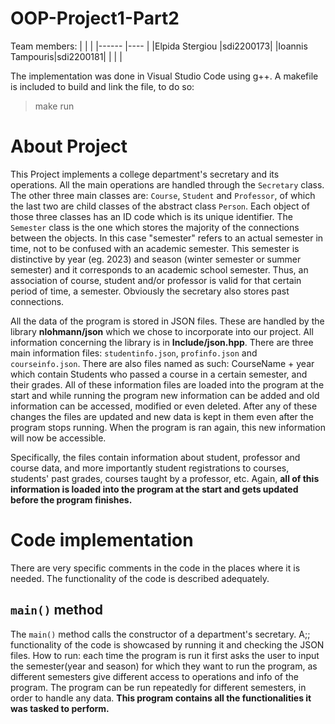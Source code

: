 # OOP-Project1-Part2

Team members:
|  |  |
|------          |----      |
|Elpida Stergiou |sdi2200173|
|Ioannis Tampouris|sdi2200181|
|  |  |

The implementation was done in Visual Studio Code using g++. A makefile is included to build and link the file, to do so:
> make run 

# About Project

This Project implements a college department's secretary and its operations. All the main operations are handled through the `Secretary` class.
The other three main classes are: `Course`, `Student` and `Professor`, of which the last two are child classes of the abstract class `Person`.
Each object of those three classes has an ID code which is its unique identifier. The `Semester` class is the one which stores the majority of the connections between the objects. In this case "semester" refers to an actual semester in time, not to be confused with an academic semester. This semester is distinctive by
year (eg. 2023) and season (winter semester or summer semester) and it corresponds to an academic school semester. Thus, an association of course, student and/or professor is valid for that certain period of time, a semester. Obviously the secretary also stores past connections. 

All the data of the program is stored in JSON files. These are handled by the library __nlohmann/json__ which we chose to incorporate into our project. All information concerning the library is in __Include/json.hpp__. There are three main information files: `studentinfo.json`, `profinfo.json` and `courseinfo.json`.
There are also files named as such: CourseName + year which contain Students who passed a course in a certain semester, and their grades. All of these information files are loaded into the program at the start and while running the program new information can be added and old information can be accessed, modified or even deleted. After any of these changes the files are updated and new data is kept in them even after the program stops running. When the program is ran again, this new information will now be accessible.   

Specifically, the files contain information about student, professor and course data, and more importantly student registrations to courses, students' past grades,
courses taught by a professor, etc. Again, __all of this information is loaded into the program at the start and gets updated before the program finishes.__

# Code implementation

There are very specific comments in the code in the places where it is needed. The functionality of the code is described adequately.

## `main()` method

The `main()` method calls the constructor of a department's secretary. A;; functionality of the code is showcased by running it and checking the JSON files.
How to run: each time the program is run it first asks the user to input the semester(year and season) for which they want to run the program, as different semesters give different access to operations and info of the program. The program can be run repeatedly for different semesters, in order to handle any data.
__This program contains all the functionalities it was tasked to perform.__
